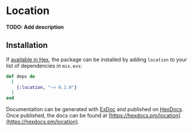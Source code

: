 # Location

**TODO: Add description**

## Installation

If [available in Hex](https://hex.pm/docs/publish), the package can be installed
by adding `location` to your list of dependencies in `mix.exs`:

```elixir
def deps do
  [
    {:location, "~> 0.1.0"}
  ]
end
```

Documentation can be generated with [ExDoc](https://github.com/elixir-lang/ex_doc)
and published on [HexDocs](https://hexdocs.pm). Once published, the docs can
be found at [https://hexdocs.pm/location](https://hexdocs.pm/location).

